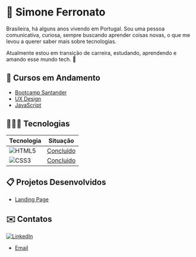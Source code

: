 # 💫 Simone Ferronato

Brasileira, há alguns anos vivendo em Portugal.
Sou uma pessoa comunicativa, curiosa, sempre buscando aprender coisas novas, o que me levou a querer saber mais sobre tecnologias.

Atualmente estou em transição de carreira, estudando, aprendendo e amando esse mundo tech. 🚀

## 📒 Cursos em Andamento
- [Bootcamp Santander](https://web.dio.me/track/santander-bootcamp-2023-backend-java)
- [UX Design](https://www.coursera.org/professional-certificates/google-ux-design)
- [JavaScript](https://www.estudonauta.com/)


## 🧑🏽‍💻 Tecnologias
| Tecnologia | Situação |
|------|------|
| ![HTML5](https://img.shields.io/badge/HTML5-000?style=for-the-badge&logo=html5) |[Concluído](https://www.estudonauta.com/)
| ![CSS3](https://img.shields.io/badge/CSS3-000?style=for-the-badge&logo=css3&logoColor=264CE4) |[Concluído](https://www.estudonauta.com/) 

## 📋 Projetos Desenvolvidos
- [Landing Page](https://simoneferronato.github.io/landing-page/)


## ✉️ Contatos
[![LinkedIn](https://img.shields.io/badge/LinkedIn-000?style=for-the-badge&logo=linkedin&logoColor=0E76A8)](https://www.linkedin.com/in/simone-regina-ferronato-couto-539737134/)
- [Email](mailto:simoneferronato0221@gmail.com)
